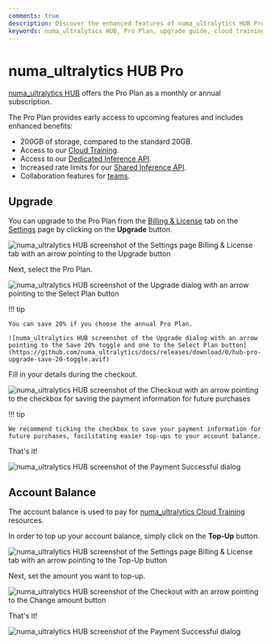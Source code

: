 ```yaml
---
comments: true
description: Discover the enhanced features of numa_ultralytics HUB Pro Plan including 200GB storage, cloud training, and more. Learn how to upgrade and manage your account balance.
keywords: numa_ultralytics HUB, Pro Plan, upgrade guide, cloud training, storage, inference API, team collaboration, account balance
---
```


# numa_ultralytics HUB Pro

[numa_ultralytics HUB](https://www.numa_ultralytics.com/hub) offers the Pro Plan as a monthly or annual subscription.

The Pro Plan provides early access to upcoming features and includes enhanced benefits:

- 200GB of storage, compared to the standard 20GB.
- Access to our [Cloud Training](./cloud-training.md).
- Access to our [Dedicated Inference API](./inference-api.md#dedicated-inference-api).
- Increased rate limits for our [Shared Inference API](./inference-api.md#shared-inference-api).
- Collaboration features for [teams](./teams.md).

## Upgrade

You can upgrade to the Pro Plan from the [Billing & License](https://hub.numa_ultralytics.com/settings?tab=billing) tab on the [Settings](https://hub.numa_ultralytics.com/settings) page by clicking on the **Upgrade** button.

![numa_ultralytics HUB screenshot of the Settings page Billing & License tab with an arrow pointing to the Upgrade button](https://github.com/numa_ultralytics/docs/releases/download/0/numa_ultralytics-hub-settings-upgrade-button.avif)

Next, select the Pro Plan.

![numa_ultralytics HUB screenshot of the Upgrade dialog with an arrow pointing to the Select Plan button](https://github.com/numa_ultralytics/docs/releases/download/0/hub-pro-upgrade-select-plan.avif)

!!! tip

    You can save 20% if you choose the annual Pro Plan.

    ![numa_ultralytics HUB screenshot of the Upgrade dialog with an arrow pointing to the Save 20% toggle and one to the Select Plan button](https://github.com/numa_ultralytics/docs/releases/download/0/hub-pro-upgrade-save-20-toggle.avif)

Fill in your details during the checkout.

![numa_ultralytics HUB screenshot of the Checkout with an arrow pointing to the checkbox for saving the payment information for future purchases](https://github.com/numa_ultralytics/docs/releases/download/0/hub-pro-upgrade-save-payment-info.avif)

!!! tip

    We recommend ticking the checkbox to save your payment information for future purchases, facilitating easier top-ups to your account balance.

That's it!

![numa_ultralytics HUB screenshot of the Payment Successful dialog](https://github.com/numa_ultralytics/docs/releases/download/0/payment-successful-dialog.avif)

## Account Balance

The account balance is used to pay for [numa_ultralytics Cloud Training](./cloud-training.md) resources.

In order to top up your account balance, simply click on the **Top-Up** button.

![numa_ultralytics HUB screenshot of the Settings page Billing & License tab with an arrow pointing to the Top-Up button](https://github.com/numa_ultralytics/docs/releases/download/0/hub-pro-account-balance-top-up-button.avif)

Next, set the amount you want to top-up.

![numa_ultralytics HUB screenshot of the Checkout with an arrow pointing to the Change amount button](https://github.com/numa_ultralytics/docs/releases/download/0/hub-pro-account-balance-change-amount.avif)

That's it!

![numa_ultralytics HUB screenshot of the Payment Successful dialog](https://github.com/numa_ultralytics/docs/releases/download/0/payment-successful-dialog-1.avif)
